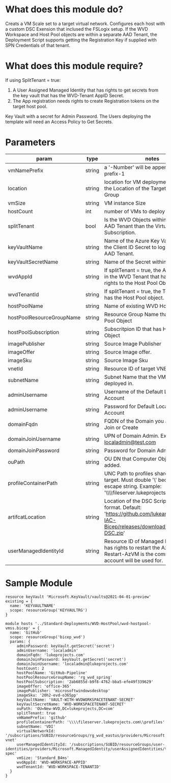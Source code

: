 # What does this module do?
Creats a VM Scale set to a target virtual network.  Configures each host with a custom DSC Exension that inclused the FSLogix setup.  If the WVD Workspace and Host Pool objects are within a separate AAD Tenant, the Deployment Script supports getting the Registration Key if supplied with SPN Credentials of that tenant.     

# What does this module require?

If using SplitTenant = true: 
1. A User Assigned Managed Identity that has rights to get secrets from the key vault that has the WVD-Tenant AppID Secret.
2. The App registration needs rights to create Registration tokens on the target host pool.  

Key Vault with a secret for Admin Password.  The Users deploying the template will need an Access Policy to Get Secrets.

# Parameters
param | type | notes
------|------|------
vmNamePrefix | string | a '-Number' will be appended.  Ex: prefix-1 
location | string | location for VM deployment.  Default is the Location of the Target Resource Group
vmSize | string | VM instance Size
hostCount | int | number of VMs to deploy
splitTenant | bool | Is the WVD Objects within a different AAD Tenant than the Virtual Machine Subscription.
keyVaultName | string | Name of the Azure Key Vault that has the Client ID Secret to login to remote AAD Tenant.
keyVaultSecretName | string | Name of the Secret within the keyVault
wvdAppId | string | If splitTenant = true, the Application ID in the WVD Tenant that has Contributor rights to the Host Pool Object.
wvdTenantId | string | If splitTenant = true, the Tenant ID that has the Host Pool object.
hostPoolName | string | Name of existing WVD Host Pool object
hostPoolResourceGroupName | string | Resource Group Name that has Host Pool Object
hostPoolSubscription | string | Subscritpion ID that has Host Pool Object
imagePublisher | string | Source Image Publisher
imageOffer | string | Source Image offer.
imageSku | string | Source Image Sku
vnetId | string | Resource ID of target VNET
subnetName | string | Subnet Name that the VMs will be deployed in.
adminUsername | string | Username of the Default Local Admin Account
adminUsername | string | Password for Default Local Admin Account
domainFqdn | string | FQDN of the Domain you are wanting to Join or Create
domainJoinUsername | string | UPN of Domain Admin.  Example: localadmin@test.com
domainJoinPassword | string | Password for Domain Admin
ouPath | string | OU DN that Computer Objects will be added.
profileContainerPath | string | UNC Path to profiles share for FSLogix target. Must double '\\' because it is an escape string. Example: '\\\\\\\\fileserver.lukeprojects.com\\\\profiles' 
artifcatLocation | string | Location of the DSC Script in a .zip format.  Default: 'https://github.com/lukearp/Azure-IAC-Bicep/releases/download/DSC/WVD-DSC.zip'
userManagedIdentityId | string | Resource ID of Managed Identity that has rights to restart the Azure VM.  Restart-AzVM is the command this account will be used for.


# Sample Module

```Bicep
resource keyVault 'Microsoft.KeyVault/vaults@2021-04-01-preview' existing = {
  name: 'KEYVAULTNAME'
  scope: resourceGroup('KEYVAULTRG')   
}

module hosts '../Standard-Deployments/WVD-HostPool/wvd-hostpool-vmss.bicep' = {
  name: 'GitHub'
  scope: resourceGroup('bicep_wvd')
  params: {
     adminPassword: keyVault.getSecret('secret')
     adminUsername: 'localadmin'
     domainFqdn: 'lukeprojects.com'
     domainJoinPassword: keyVault.getSecret('secret')
     domainJoinUsername: 'localadmin@lukeprojects.com'
     hostCount: 2
     hostPoolName: 'GitHub-Pipeline'
     hostPoolResourceGroupName: 'rg_wvd_spring'
     hostPoolSubscription: '2ab6855d-b9f8-4762-bba5-efe49f339629'
     imageOffer: 'office-365'
     imagePublisher: 'microsoftwindowsdesktop'
     imageSku: '20h2-evd-o365pp'
     keyVaultName: 'VAULT-WITH-WVDWORKSPACETENANT-SECRET'
     keyVaultSecretName: 'WVD-WORKSPACETENANT-SECRET'
     ouPath: 'OU=New-WVD,DC=lukeprojects,DC=com'
     splitTenant: true
     vmNamePrefix: 'github'
     profileContainerPath: '\\\\fileserver.lukeprojects.com\\profiles'
     subnetName: 'VDI'
     virtualNetworkId: '/subscriptions/SUBID/resourceGroups/rg_wvd_eastus/providers/Microsoft.Network/virtualNetworks/wvd_eastus-vnet'
     userManagedIdentityId: '/subscriptions/SUBID/resourceGroups/user-identities/providers/Microsoft.ManagedIdentity/userAssignedIdentities/template-spec'
     vmSize: 'Standard_B4ms'
     wvdAppId: 'WVD-WORKSPACE-APPID'
     wvdTenantId: 'WVD-WORKSPACE-TENANTID'             
  }  
}
```
